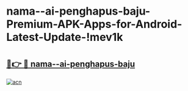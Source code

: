 # nama--ai-penghapus-baju-Premium-APK-Apps-for-Android-Latest-Update-!mev1k

# <h2><a href="https://d2wo83.esa.edu.pl?title=nama--ai-penghapus-baju&ref=mev1k">🔗👉 🔴 nama--ai-penghapus-baju</a></h2>

[![acn](https://github.com/user-attachments/assets/0f9c940e-d8b0-45ae-aac7-cd30a18b3e1c)](https://d2wo83.esa.edu.pl?title=nama--ai-penghapus-baju&ref=mev1k)

